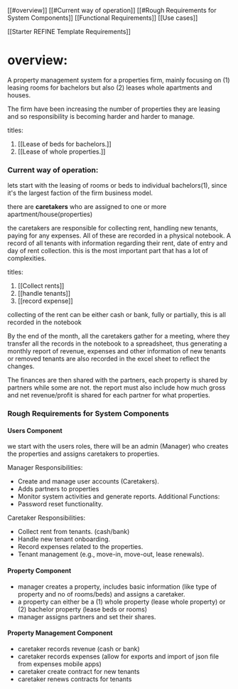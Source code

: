 
[[#overview]]
[[#Current way of operation]]
[[#Rough Requirements for System Components]]
[[Functional Requirements]]
[[Use cases]]


[[Starter REFINE Template Requirements]]

# overview:
A property management system for a properties firm, mainly focusing on (1) leasing rooms for bachelors but also (2) leases whole apartments and houses.

The firm have been increasing the number of properties they are leasing and so responsibility is becoming harder and harder to manage.


titles:
1. [[Lease of beds for bachelors.]]
2. [[Lease of whole properties.]]
### Current way of operation:
lets start with the leasing of rooms or beds to individual bachelors(1), since it's the largest faction of the firm business model.

there are **caretakers** who are assigned to one or more apartment/house(properties)

the caretakers are responsible for collecting rent, handling new tenants, paying for any expenses. All of these are recorded in a physical notebook. A record of all tenants with information regarding their rent, date of entry and day of rent collection. this is the most important part that has a lot of complexities.

titles:
1. [[Collect rents]]
2. [[handle tenants]]
3. [[record expense]]

collecting of the rent can be either cash or bank, fully or partially, this is all recorded in the notebook

By the end of the month, all the caretakers gather for a meeting, where they transfer all the records in the notebook to a spreadsheet, thus generating a monthly report of revenue, expenses and other information of new tenants or removed tenants are also recorded in the excel sheet to reflect the changes.

The finances are then shared with the partners, each property is shared by partners while some are not.
the report must also include how much gross and net revenue/profit is shared for each partner for what properties.
### Rough Requirements for System Components

#### Users Component
we start with the users roles, there will be an admin (Manager) who creates the properties and assigns caretakers to properties.

Manager Responsibilities:
- Create and manage user accounts (Caretakers).
- Adds partners to properties
- Monitor system activities and generate reports.
Additional Functions:
- Password reset functionality.

Caretaker Responsibilities:
- Collect rent from tenants. (cash/bank)
- Handle new tenant onboarding.
- Record expenses related to the properties.
- Tenant management (e.g., move-in, move-out, lease renewals).

#### Property Component
- manager creates a property, includes basic information (like type of property and no of rooms/beds) and assigns a caretaker.
- a property can either be a (1) whole property (lease whole property) or (2) bachelor property (lease beds or rooms)
- manager assigns partners and set their shares. 

#### Property Management Component
- caretaker records revenue (cash or bank)
- caretaker records expenses (allow for exports and import of json file from expenses mobile apps)
- caretaker create contract for new tenants
- caretaker renews contracts for tenants
